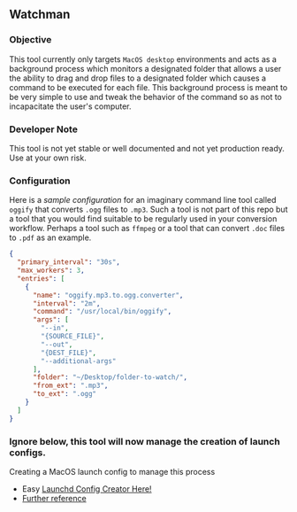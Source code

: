 ## Watchman

### Objective

This tool currently only targets `MacOS desktop` environments and acts as a background process which monitors a designated
folder that allows a user the ability to drag and drop files to a designated folder which causes a command to be executed 
for each file. This background process is meant to be very simple to use and tweak the behavior of the command so as not 
to incapacitate the user's computer.

### Developer Note

This tool is not yet stable or well documented and not yet production ready. Use at your own risk.


### Configuration

Here is a *sample configuration* for an imaginary command line tool called `oggify` that converts `.ogg` files to `.mp3`. 
Such a tool is not part of this repo but a tool that you would find suitable to be regularly used in your conversion 
workflow. Perhaps a tool such as `ffmpeg` or a tool that can convert `.doc` files to `.pdf` as an example.

```json
{
  "primary_interval": "30s",
  "max_workers": 3,
  "entries": [
    {
      "name": "oggify.mp3.to.ogg.converter",
      "interval": "2m",
      "command": "/usr/local/bin/oggify",
      "args": [
        "--in",
        "{SOURCE_FILE}",
        "--out",
        "{DEST_FILE}",
        "--additional-args"
      ],
      "folder": "~/Desktop/folder-to-watch/",
      "from_ext": ".mp3",
      "to_ext": ".ogg"
    }
  ]
}
```

### Ignore below, this tool will now manage the creation of launch configs.

Creating a MacOS launch config to manage this process
* Easy [Launchd Config Creator Here!](https://launched.zerowidth.com/)
* [Further reference](https://www.launchd.info/)
